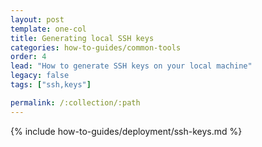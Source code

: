```yaml
---
layout: post
template: one-col
title: Generating local SSH keys
categories: how-to-guides/common-tools
order: 4
lead: "How to generate SSH keys on your local machine"
legacy: false
tags: ["ssh,keys"]

permalink: /:collection/:path
---
```

{% include how-to-guides/deployment/ssh-keys.md %}